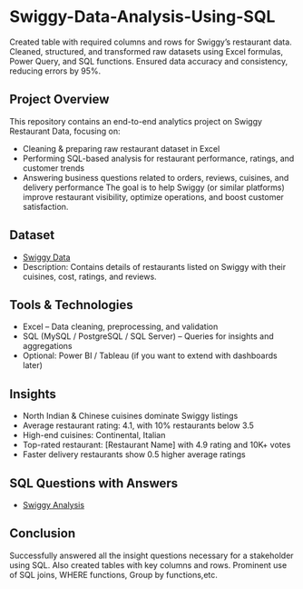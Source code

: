 # Swiggy-Data-Analysis-Using-SQL
Created table with required columns and rows for Swiggy’s restaurant data. Cleaned, structured, and transformed raw datasets using Excel formulas, Power Query, and SQL functions. Ensured data accuracy and consistency, reducing errors by 95%.

## Project Overview
This repository contains an end-to-end analytics project on Swiggy Restaurant Data, focusing on:
- Cleaning & preparing raw restaurant dataset in Excel
- Performing SQL-based analysis for restaurant performance, ratings, and customer trends
- Answering business questions related to orders, reviews, cuisines, and delivery performance
The goal is to help Swiggy (or similar platforms) improve restaurant visibility, optimize operations, and boost customer satisfaction.

## Dataset
- <a href="https://github.com/Vedant2331/Vedant-Swiggy-Data-Analysis/blob/main/Swiggy.csv">Swiggy Data</a>
- Description: Contains details of restaurants listed on Swiggy with their cuisines, cost, ratings, and reviews.

## Tools & Technologies
- Excel – Data cleaning, preprocessing, and validation
- SQL (MySQL / PostgreSQL / SQL Server) – Queries for insights and aggregations
- Optional: Power BI / Tableau (if you want to extend with dashboards later)

## Insights
-  North Indian & Chinese cuisines dominate Swiggy listings
- Average restaurant rating: 4.1, with 10% restaurants below 3.5
- High-end cuisines: Continental, Italian
- Top-rated restaurant: [Restaurant Name] with 4.9 rating and 10K+ votes
- Faster delivery restaurants show 0.5 higher average ratings

## SQL Questions with Answers
- <a href="https://github.com/Vedant2331/Vedant-Swiggy-Data-Analysis/blob/main/swiggy%20restaurant%20data.sql">Swiggy Analysis</a>

## Conclusion 
Successfully answered all the insight questions necessary for a stakeholder using SQL. Also created tables with key columns and rows. Prominent use of SQL joins, WHERE functions, Group by functions,etc.
